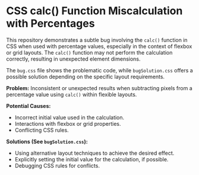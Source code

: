 # CSS calc() Function Miscalculation with Percentages

This repository demonstrates a subtle bug involving the `calc()` function in CSS when used with percentage values, especially in the context of flexbox or grid layouts.  The `calc()` function may not perform the calculation correctly, resulting in unexpected element dimensions.

The `bug.css` file shows the problematic code, while `bugSolution.css` offers a possible solution depending on the specific layout requirements. 

**Problem:** Inconsistent or unexpected results when subtracting pixels from a percentage value using `calc()` within flexible layouts.

**Potential Causes:**
* Incorrect initial value used in the calculation. 
* Interactions with flexbox or grid properties.
* Conflicting CSS rules.

**Solutions (See `bugSolution.css`):**
* Using alternative layout techniques to achieve the desired effect. 
* Explicitly setting the initial value for the calculation, if possible.
* Debugging CSS rules for conflicts.